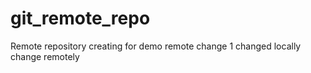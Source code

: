 # git_remote_repo
Remote repository creating for demo 
remote change 1
changed locally
change remotely
